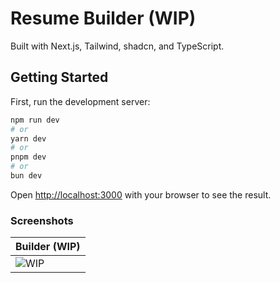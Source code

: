 # Resume Builder (WIP)
Built with Next.js, Tailwind, shadcn, and TypeScript.

## Getting Started
First, run the development server:

```bash
npm run dev
# or
yarn dev
# or
pnpm dev
# or
bun dev
```

Open [http://localhost:3000](http://localhost:3000) with your browser to see the result.

### Screenshots
| Builder (WIP) |
|---------------|
|![WIP](https://github.com/user-attachments/assets/7fd46328-ec17-4700-ba7b-7da3c9a9f2e0)|
